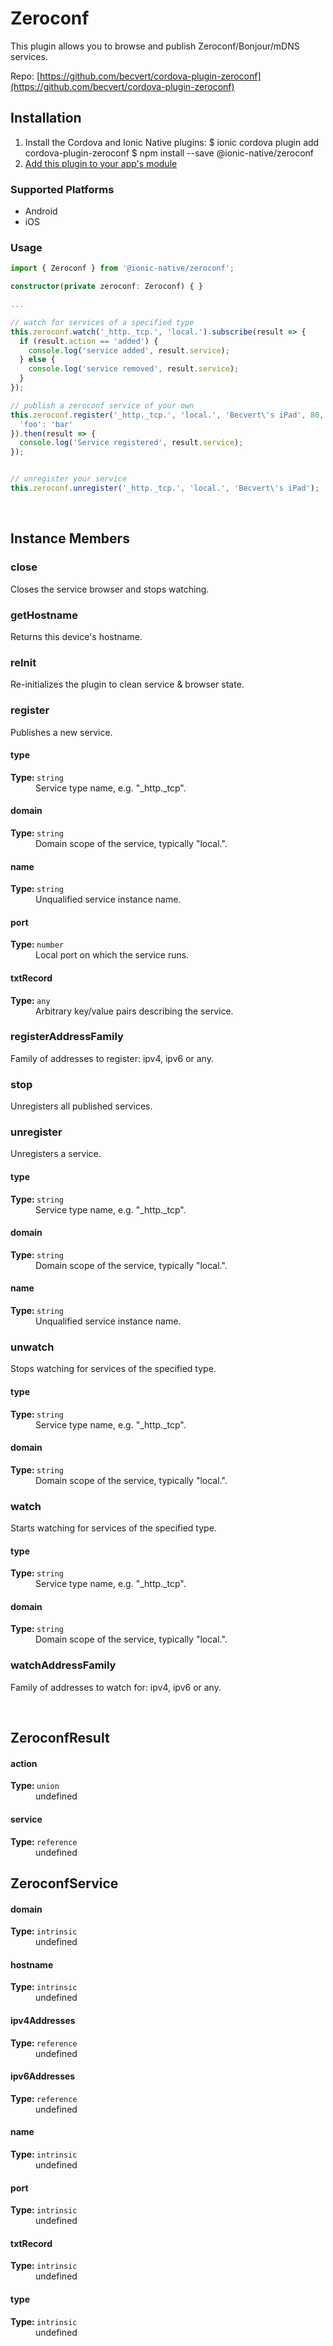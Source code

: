 # Zeroconf 


This plugin allows you to browse and publish Zeroconf/Bonjour/mDNS services.

Repo: [https://github.com/becvert/cordova-plugin-zeroconf](https://github.com/becvert/cordova-plugin-zeroconf)



## Installation 

<ol>
<li>Install the Cordova and Ionic Native plugins:
<code-block language="shell">$ ionic cordova plugin add cordova-plugin-zeroconf
$ npm install --save @ionic-native/zeroconf
</code-block>
</li>
<li><a href="/docs/native/#Add_Plugins_to_Your_App_Module">Add this plugin to your app's module</a></li>
</ol>



### Supported Platforms

* Android
* iOS




### Usage


```typescript
import { Zeroconf } from '@ionic-native/zeroconf';

constructor(private zeroconf: Zeroconf) { }

...

// watch for services of a specified type
this.zeroconf.watch('_http._tcp.', 'local.').subscribe(result => {
  if (result.action == 'added') {
    console.log('service added', result.service);
  } else {
    console.log('service removed', result.service);
  }
});

// publish a zeroconf service of your own
this.zeroconf.register('_http._tcp.', 'local.', 'Becvert\'s iPad', 80, {
  'foo': 'bar'
}).then(result => {
  console.log('Service registered', result.service);
});


// unregister your service
this.zeroconf.unregister('_http._tcp.', 'local.', 'Becvert\'s iPad');
```




<p><br></p>

## Instance Members

### close

Closes the service browser and stops watching.

### getHostname

Returns this device's hostname.

### reInit

Re-initializes the plugin to clean service & browser state.

### register

Publishes a new service.

<dl>
<dt><h4>type</h4><strong>Type: </strong><code>string</code></dt>
<dd>Service type name, e.g. "_http._tcp".</dd><dt><h4>domain</h4><strong>Type: </strong><code>string</code></dt>
<dd>Domain scope of the service, typically "local.".</dd><dt><h4>name</h4><strong>Type: </strong><code>string</code></dt>
<dd>Unqualified service instance name.</dd><dt><h4>port</h4><strong>Type: </strong><code>number</code></dt>
<dd>Local port on which the service runs.</dd><dt><h4>txtRecord</h4><strong>Type: </strong><code>any</code></dt>
<dd>Arbitrary key/value pairs describing the service.</dd>
</dl>

### registerAddressFamily

Family of addresses to register: ipv4, ipv6 or any.

### stop

Unregisters all published services.

### unregister

Unregisters a service.

<dl>
<dt><h4>type</h4><strong>Type: </strong><code>string</code></dt>
<dd>Service type name, e.g. "_http._tcp".</dd><dt><h4>domain</h4><strong>Type: </strong><code>string</code></dt>
<dd>Domain scope of the service, typically "local.".</dd><dt><h4>name</h4><strong>Type: </strong><code>string</code></dt>
<dd>Unqualified service instance name.</dd>
</dl>

### unwatch

Stops watching for services of the specified type.

<dl>
<dt><h4>type</h4><strong>Type: </strong><code>string</code></dt>
<dd>Service type name, e.g. "_http._tcp".</dd><dt><h4>domain</h4><strong>Type: </strong><code>string</code></dt>
<dd>Domain scope of the service, typically "local.".</dd>
</dl>

### watch

Starts watching for services of the specified type.

<dl>
<dt><h4>type</h4><strong>Type: </strong><code>string</code></dt>
<dd>Service type name, e.g. "_http._tcp".</dd><dt><h4>domain</h4><strong>Type: </strong><code>string</code></dt>
<dd>Domain scope of the service, typically "local.".</dd>
</dl>

### watchAddressFamily

Family of addresses to watch for: ipv4, ipv6 or any.

<p><br></p>

## ZeroconfResult

<dl>
<dt><h4>action</h4><strong>Type: </strong><code>union</code></dt>
<dd>undefined</dd><dt><h4>service</h4><strong>Type: </strong><code>reference</code></dt>
<dd>undefined</dd>
</dl>

## ZeroconfService

<dl>
<dt><h4>domain</h4><strong>Type: </strong><code>intrinsic</code></dt>
<dd>undefined</dd><dt><h4>hostname</h4><strong>Type: </strong><code>intrinsic</code></dt>
<dd>undefined</dd><dt><h4>ipv4Addresses</h4><strong>Type: </strong><code>reference</code></dt>
<dd>undefined</dd><dt><h4>ipv6Addresses</h4><strong>Type: </strong><code>reference</code></dt>
<dd>undefined</dd><dt><h4>name</h4><strong>Type: </strong><code>intrinsic</code></dt>
<dd>undefined</dd><dt><h4>port</h4><strong>Type: </strong><code>intrinsic</code></dt>
<dd>undefined</dd><dt><h4>txtRecord</h4><strong>Type: </strong><code>intrinsic</code></dt>
<dd>undefined</dd><dt><h4>type</h4><strong>Type: </strong><code>intrinsic</code></dt>
<dd>undefined</dd>
</dl>

